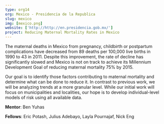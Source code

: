 ```yaml
---
type: org14
org: Mexico - Presidencia de la Republica
slug: mexico
img: [mexico.png]
website: ['http://http://en.presidencia.gob.mx/']
project: Reducing Maternal Mortality Rates in Mexico
---
```


The maternal deaths in Mexico from pregnancy, childbirth or postpartum complications have decreased from 89 deaths per 100,000 live births in 1990 to 43 in 2011. Despite this improvement, the rate of decline has significantly slowed and Mexico is not on track to achieve its Millennium Development Goal of reducing maternal mortality 75% by 2015.
 
Our goal is to identify those factors contributing to maternal mortality and determine what can be done to reduce it. In contrast to previous work, we will be analyzing trends at a more granular level. While our initial work will focus on municipalities and localities, our hope is to develop  individual-level models of risk using all available data.

**Mentor**: Ben Yuhas

**Fellows**: Eric Potash, Julius Adebayo, Layla Pournajaf, Nick Eng